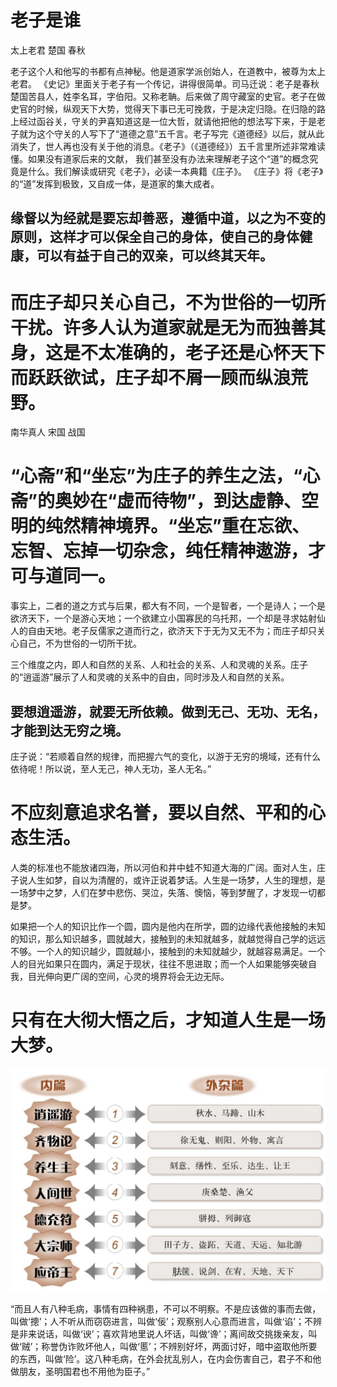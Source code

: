 # 老子是谁
太上老君 楚国 春秋

老子这个人和他写的书都有点神秘。他是道家学派创始人，在道教中，被尊为太上老君。
《史记》里面关于老子有一个传记，讲得很简单。司马迁说：老子是春秋楚国苦县人，姓李名耳，字伯阳。又称老聃。后来做了周守藏室的史官。老子在做史官的时候，纵观天下大势，觉得天下事已无可挽救，于是决定归隐。在归隐的路上经过函谷关，守关的尹喜知道这是一位大哲，就请他把他的想法写下来，于是老子就为这个守关的人写下了“道德之意”五千言。老子写完《道德经》以后，就从此消失了，世人再也没有关于他的消息。《老子》（《道德经》）五千言里所述非常难读懂。如果没有道家后来的文献，
我们甚至没有办法来理解老子这个“道”的概念究竟是什么。我们解读或研究《老子》，必读一本典籍《庄子》。
《庄子》将《老子》的“道”发挥到极致，又自成一体，是道家的集大成者。
## 缘督以为经就是要忘却善恶，遵循中道，以之为不变的原则，这样才可以保全自己的身体，使自己的身体健康，可以有益于自己的双亲，可以终其天年。

# 而庄子却只关心自己，不为世俗的一切所干扰。许多人认为道家就是无为而独善其身，这是不太准确的，老子还是心怀天下而跃跃欲试，庄子却不屑一顾而纵浪荒野。
南华真人 宋国 战国

# “心斋”和“坐忘”为庄子的养生之法，“心斋”的奥妙在“虚而待物”，到达虚静、空明的纯然精神境界。“坐忘”重在忘欲、忘智、忘掉一切杂念，纯任精神遨游，才可与道同一。


事实上，二者的道之方式与后果，都大有不同，一个是智者，一个是诗人；一个是欲济天下，一个是游心天地；一个欲建立小国寡民的乌托邦，一个却是寻求姑射仙人的自由天地。老子反儒家之道而行之，欲济天下于无为又无不为；而庄子却只关心自己，不为世俗的一切所干扰。

三个维度之内，即人和自然的关系、人和社会的关系、人和灵魂的关系。庄子的“逍遥游”展示了人和灵魂的关系中的自由，同时涉及人和自然的关系。

## 要想逍遥游，就要无所依赖。做到无己、无功、无名，才能到达无穷之境。
庄子说：“若顺着自然的规律，而把握六气的变化，以游于无穷的境域，还有什么依待呢！所以说，至人无己，神人无功，圣人无名。”
# 不应刻意追求名誉，要以自然、平和的心态生活。
人类的标准也不能放诸四海，所以河伯和井中蛙不知道大海的广阔。面对人生，庄子说人生如梦，自以为清醒的，或许正说着梦话。人生是一场梦，人生的理想，是一场梦中之梦，人们在梦中悲伤、哭泣，失落、懊恼，等到梦醒了，才发现一切都是梦。

如果把一个人的知识比作一个圆，圆内是他内在所学，圆的边缘代表他接触的未知的知识，那么知识越多，圆就越大，接触到的未知就越多，就越觉得自己学的远远不够。一个人的知识越少，圆就越小，接触到的未知就越少，就越容易满足。一个人的目光如果只在圆内，满足于现状，往往不思进取；而一个人如果能够突破自我，目光伸向更广阔的空间，心灵的境界将会无边无际。
# 只有在大彻大悟之后，才知道人生是一场大梦。
![庄子](https://github.com/hiro-9999/blog/blob/master/.%E5%85%83%E5%AE%87%E5%AE%99/%E4%B8%AD%E5%8C%BB/%E5%BA%84%E5%AD%90/%E3%82%B9%E3%82%AF%E3%83%AA%E3%83%BC%E3%83%B3%E3%82%B7%E3%83%A7%E3%83%83%E3%83%88%202022-07-19%2019.25.17.png)

“而且人有八种毛病，事情有四种祸患，不可以不明察。不是应该做的事而去做，叫做‘摠’；人不听从而窃窃进言，叫做‘佞’；观察别人心意而进言，叫做‘谄’；不辨是非来说话，叫做‘谀’；喜欢背地里说人坏话，叫做‘谗’；离间故交挑拨亲友，叫做‘贼’；称誉伪诈败坏他人，叫做‘慝’；不辨别好坏，两面讨好，暗中盗取他所要的东西，叫做‘险’。这八种毛病，在外会扰乱别人，在内会伤害自己，君子不和他做朋友，圣明国君也不用他为臣子。”
